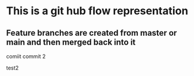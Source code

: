 # This is a git hub flow representation

## Feature branches are created from master or main and then merged back into it


comiit
commit 2

test2
